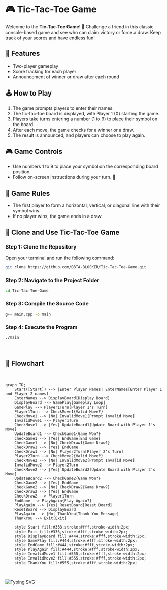 # 🎮 Tic-Tac-Toe Game

Welcome to the **Tic-Tac-Toe Game**! 🚀 Challenge a friend in this classic console-based game and see who can claim victory or force a draw. Keep track of your scores and have endless fun!

## 🌟 Features
- Two-player gameplay
- Score tracking for each player
- Announcement of winner or draw after each round

## 🕹️ How to Play
1. The game prompts players to enter their names.
2. The tic-tac-toe board is displayed, with Player 1 (X) starting the game.
3. Players take turns entering a number (1 to 9) to place their symbol on the board.
4. After each move, the game checks for a winner or a draw.
5. The result is announced, and players can choose to play again.

## 🎮 Game Controls
- Use numbers 1 to 9 to place your symbol on the corresponding board position.
- Follow on-screen instructions during your turn. 🎲

## 📜 Game Rules
- The first player to form a horizontal, vertical, or diagonal line with their symbol wins.
- If no player wins, the game ends in a draw.

## 🚀 Clone and Use Tic-Tac-Toe Game

### Step 1: Clone the Repository
Open your terminal and run the following command:
```bash
git clone https://github.com/B3TA-BLOCKER/Tic-Tac-Toe-Game.git
```

### Step 2: Navigate to the Project Folder
```bash
cd Tic-Tac-Toe-Game
```

### Step 3: Compile the Source Code
```bash
g++ main.cpp -o main
```

### Step 4: Execute the Program
```bash
./main
```
<br>

## 📝 Flowchart

<br>

```mermaid
graph TD;
    Start([Start]) --> |Enter Player Names| EnterNames[Enter Player 1 and Player 2 names]
    EnterNames --> DisplayBoard[Display Board]
    DisplayBoard --> GamePlay[Gameplay Loop]
    GamePlay --> Player1Turn[Player 1's Turn]
    Player1Turn --> CheckMove1{Valid Move?}
    CheckMove1 --> |No| InvalidMove1[Prompt Invalid Move]
    InvalidMove1 --> Player1Turn
    CheckMove1 --> |Yes| UpdateBoard1[Update Board with Player 1's Move]
    UpdateBoard1 --> CheckGame1{Game Won?}
    CheckGame1 --> |Yes| EndGame[End Game]
    CheckGame1 --> |No| CheckDraw1{Game Draw?}
    CheckDraw1 --> |Yes| EndGame
    CheckDraw1 --> |No| Player2Turn[Player 2's Turn]
    Player2Turn --> CheckMove2{Valid Move?}
    CheckMove2 --> |No| InvalidMove2[Prompt Invalid Move]
    InvalidMove2 --> Player2Turn
    CheckMove2 --> |Yes| UpdateBoard2[Update Board with Player 2's Move]
    UpdateBoard2 --> CheckGame2{Game Won?}
    CheckGame2 --> |Yes| EndGame
    CheckGame2 --> |No| CheckDraw2{Game Draw?}
    CheckDraw2 --> |Yes| EndGame
    CheckDraw2 --> Player1Turn
    EndGame --> PlayAgain{Play Again?}
    PlayAgain --> |Yes| ResetBoard[Reset Board]
    ResetBoard --> DisplayBoard
    PlayAgain --> |No| ThankYou[Thank You Message]
    ThankYou --> Exit[Exit]

    style Start fill:#333,stroke:#fff,stroke-width:2px;
    style Exit fill:#333,stroke:#fff,stroke-width:2px;
    style DisplayBoard fill:#444,stroke:#fff,stroke-width:2px;
    style GamePlay fill:#444,stroke:#fff,stroke-width:2px;
    style EndGame fill:#444,stroke:#fff,stroke-width:2px;
    style PlayAgain fill:#444,stroke:#fff,stroke-width:2px;
    style InvalidMove1 fill:#555,stroke:#fff,stroke-width:2px;
    style InvalidMove2 fill:#555,stroke:#fff,stroke-width:2px;
    style ThankYou fill:#555,stroke:#fff,stroke-width:2px;
```
<br>

![Typing SVG](https://readme-typing-svg.herokuapp.com/?font=Fira+Code&size=41&pause=1000&color=DA70D6&width=800&height=60&lines=Enjoy+the+game&center=true&vCenter=true)



